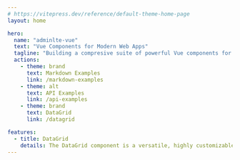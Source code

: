 ```yaml
---
# https://vitepress.dev/reference/default-theme-home-page
layout: home

hero:
  name: "adminlte-vue"
  text: "Vue Components for Modern Web Apps"
  tagline: "Building a compresive suite of powerful Vue components for mordern web applications."
  actions:
    - theme: brand
      text: Markdown Examples
      link: /markdown-examples
    - theme: alt
      text: API Examples
      link: /api-examples
    - theme: brand
      text: DataGrid
      link: /datagrid

features:
  - title: DataGrid
    details: The DataGrid component is a versatile, highly customizable table component designed for displaying tabular data with advanced functionalities. It is suitable for a variety of use cases, including dashboards, admin panels, and any interface requiring data presentation with interaction capabilities.
---
```


